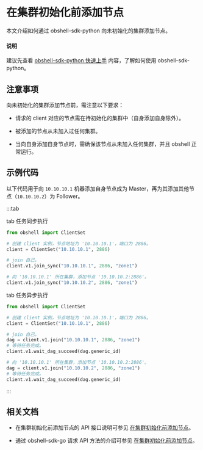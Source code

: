 # 在集群初始化前添加节点

本文介绍如何通过 obshell-sdk-python 向未初始化的集群添加节点。

<main id="notice" type='explain'>
  <h4>说明</h4>
  <p>建议先查看 <a href='../100.quickstart-of-python.md'>obshell-sdk-python 快速上手</a> 内容，了解如何使用 obshell-sdk-python。</p>
</main>

## 注意事项

向未初始化的集群添加节点前，需注意以下要求：

* 请求的 client 对应的节点需在待初始化的集群中（自身添加自身除外）。

* 被添加的节点从未加入过任何集群。

* 当向自身添加自身节点时，需确保该节点从未加入任何集群，并且 obshell 正常运行。

## 示例代码

以下代码用于向 `10.10.10.1` 机器添加自身节点成为 Master，再为其添加其他节点（`10.10.10.2`）为 Follower。

:::tab

tab 任务同步执行

```python
from obshell import ClientSet

# 创建 client 实例，节点地址为 '10.10.10.1'，端口为 2886。
client = ClientSet("10.10.10.1", 2886)

# join 自己。
client.v1.join_sync("10.10.10.1", 2886, "zone1")

# 向 '10.10.10.1' 所在集群，添加节点 '10.10.10.2:2886'。
client.v1.join_sync("10.10.10.2", 2886, "zone1")
```

tab 任务异步执行

```python
from obshell import ClientSet

# 创建 client 实例，节点地址为 '10.10.10.1'，端口为 2886。
client = ClientSet("10.10.10.1", 2886)

# join 自己。
dag = client.v1.join("10.10.10.1", 2886, "zone1")
# 等待任务完成。
client.v1.wait_dag_succeed(dag.generic_id)

# 向 '10.10.10.1' 所在集群，添加节点 '10.10.10.2:2886'。
dag = client.v1.join("10.10.10.2", 2886, "zone1")
# 等待任务完成。
client.v1.wait_dag_succeed(dag.generic_id)
```

:::

## 相关文档

* 在集群初始化前添加节点的 API 接口说明可参见 [在集群初始化前添加节点](../../../400.obshell-api-reference/200.cluster-management/300.add-new-node.md)。

* 通过 obshell-sdk-go 请求 API 方法的介绍可参见 [在集群初始化前添加节点](../../200.go/200.cluster-management/300.add-new-node-of-go.md)。
